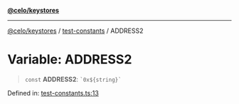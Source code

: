 [**@celo/keystores**](../../README.md)

***

[@celo/keystores](../../README.md) / [test-constants](../README.md) / ADDRESS2

# Variable: ADDRESS2

> `const` **ADDRESS2**: `` `0x${string}` ``

Defined in: [test-constants.ts:13](https://github.com/celo-org/developer-tooling/blob/master/packages/sdk/keystores/src/test-constants.ts#L13)
